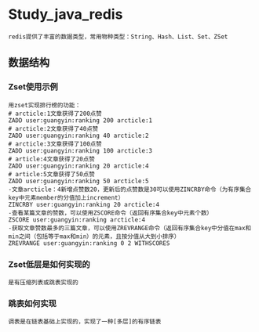 # Study_java_redis
    redis提供了丰富的数据类型，常用物种类型：String、Hash、List、Set、ZSet
## 数据结构
### Zset使用示例
    用zset实现排行榜的功能：
    # arcticle:1文章获得了200点赞
    ZADD user:guangyin:ranking 200 arcticle:1
    # arcticle:2文章获得了40点赞
    ZADD user:guangyin:ranking 40 arcticle:2
    # arcticle:3文章获得了100点赞
    ZADD user:guangyin:ranking 100 arcticle:3
    # article:4文章获得了20点赞
    ZADD user:guangyin:ranking 20 arcticle:4
    # article:5文章获得了50点赞
    ZADD user:guangyin:ranking 50 arcticle:5
    -文章arcticle：4新增点赞数20，更新后的点赞数是30可以使用ZINCRBY命令（为有序集合key中元素member的分值加上increment）
    ZINCRBY user:guangyin:ranking 20 arcticle:4
    -查看某篇文章的赞数，可以使用ZSCORE命令（返回有序集合key中元素个数）
    ZSCORE user:guangyin:ranking arcticle:4
    -获取文章赞数最多的三篇文章，可以使用ZREVRANGE命令（返回有序集合key中分值在max和min之间（包括等于max和min）的元素，且按分值从大到小排序）
    ZREVRANGE user:guangyin:ranking 0 2 WITHSCORES  
### Zset低层是如何实现的
    是有压缩列表或跳表实现的
### 跳表如何实现
    调表是在链表基础上实现的，实现了一种[多层]的有序链表



























